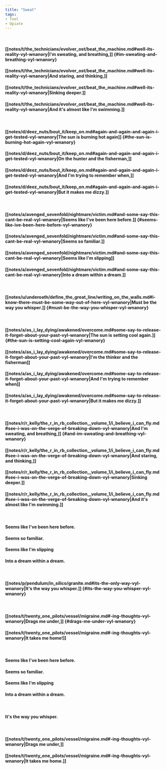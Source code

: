 ```yaml
---
title: "Sweat"
tags:
- Tool
- Opiate
---
```

&nbsp;
#### [[notes/t/the_technicians/evolver_ost/beat_the_machine.md#well-its-reality-vyl-wnanory|I'm sweating, and breathing,]] {#im-sweating-and-breathing-vyl-wnanory}
#### [[notes/t/the_technicians/evolver_ost/beat_the_machine.md#well-its-reality-vyl-wnanory|And staring, and thinking,]]
#### [[notes/t/the_technicians/evolver_ost/beat_the_machine.md#well-its-reality-vyl-wnanory|Sinking deeper.]]
#### [[notes/t/the_technicians/evolver_ost/beat_the_machine.md#well-its-reality-vyl-wnanory|And it's almost like I'm swimming.]]
&nbsp;
#### [[notes/d/deez_nuts/bout_it/keep_on.md#again-and-again-and-again-i-get-tested-vyl-wnanory|The sun is burning hot again]] {#the-sun-is-burning-hot-again-vyl-wnanory}
#### [[notes/d/deez_nuts/bout_it/keep_on.md#again-and-again-and-again-i-get-tested-vyl-wnanory|On the hunter and the fisherman,]]
#### [[notes/d/deez_nuts/bout_it/keep_on.md#again-and-again-and-again-i-get-tested-vyl-wnanory|And I'm trying to remember when,]]
#### [[notes/d/deez_nuts/bout_it/keep_on.md#again-and-again-and-again-i-get-tested-vyl-wnanory|But it makes me dizzy.]]
&nbsp;
#### [[notes/a/avenged_sevenfold/nightmare/victim.md#and-some-say-this-cant-be-real-vyl-wnanory|Seems like I've been here before.]] {#seems-like-ive-been-here-before-vyl-wnanory}
#### [[notes/a/avenged_sevenfold/nightmare/victim.md#and-some-say-this-cant-be-real-vyl-wnanory|Seems so familiar.]]
#### [[notes/a/avenged_sevenfold/nightmare/victim.md#and-some-say-this-cant-be-real-vyl-wnanory|Seems like I'm slipping]]
#### [[notes/a/avenged_sevenfold/nightmare/victim.md#and-some-say-this-cant-be-real-vyl-wnanory|Into a dream within a dream.]]
&nbsp;
#### [[notes/u/underoath/define_the_great_line/writing_on_the_walls.md#i-know-there-must-be-some-way-out-of-here-vyl-wnanory|Must be the way you whisper.]] {#must-be-the-way-you-whisper-vyl-wnanory}
&nbsp;
#### [[notes/a/as_i_lay_dying/awakened/overcome.md#some-say-to-release-it-forget-about-your-past-vyl-wnanory|The sun is setting cool again.]] {#the-sun-is-setting-cool-again-vyl-wnanory}
#### [[notes/a/as_i_lay_dying/awakened/overcome.md#some-say-to-release-it-forget-about-your-past-vyl-wnanory|I'm the thinker and the fisherman]]
#### [[notes/a/as_i_lay_dying/awakened/overcome.md#some-say-to-release-it-forget-about-your-past-vyl-wnanory|And I'm trying to remember when]]
#### [[notes/a/as_i_lay_dying/awakened/overcome.md#some-say-to-release-it-forget-about-your-past-vyl-wnanory|But it makes me dizzy.]]
&nbsp;
#### [[notes/r/r_kelly/the_r_in_rb_collection__volume_1/i_believe_i_can_fly.md#see-i-was-on-the-verge-of-breaking-down-vyl-wnanory|And I'm sweating, and breathing,]] {#and-im-sweating-and-breathing-vyl-wnanory}
#### [[notes/r/r_kelly/the_r_in_rb_collection__volume_1/i_believe_i_can_fly.md#see-i-was-on-the-verge-of-breaking-down-vyl-wnanory|And staring, and thinking,]]
#### [[notes/r/r_kelly/the_r_in_rb_collection__volume_1/i_believe_i_can_fly.md#see-i-was-on-the-verge-of-breaking-down-vyl-wnanory|Sinking deeper.]]
#### [[notes/r/r_kelly/the_r_in_rb_collection__volume_1/i_believe_i_can_fly.md#see-i-was-on-the-verge-of-breaking-down-vyl-wnanory|And it's almost like I'm swimming.]]
&nbsp;
#### Seems like I've been here before.
#### Seems so familiar.
#### Seems like I'm slipping
#### Into a dream within a dream.
&nbsp;
#### [[notes/p/pendulum/in_silico/granite.md#its-the-only-way-vyl-wnanory|It's the way you whisper.]] {#its-the-way-you-whisper-vyl-wnanory}
&nbsp;
#### [[notes/t/twenty_one_pilots/vessel/migraine.md#-ing-thoughts-vyl-wnanory|Drags me under,]] {#drags-me-under-vyl-wnanory}
#### [[notes/t/twenty_one_pilots/vessel/migraine.md#-ing-thoughts-vyl-wnanory|It takes me home!]]
&nbsp;
#### Seems like I've been here before.
#### Seems so familiar.
#### Seems like I'm slipping
#### Into a dream within a dream.
&nbsp;
#### It's the way you whisper.
&nbsp;
#### [[notes/t/twenty_one_pilots/vessel/migraine.md#-ing-thoughts-vyl-wnanory|Drags me under,]]
#### [[notes/t/twenty_one_pilots/vessel/migraine.md#-ing-thoughts-vyl-wnanory|It takes me home.]]
